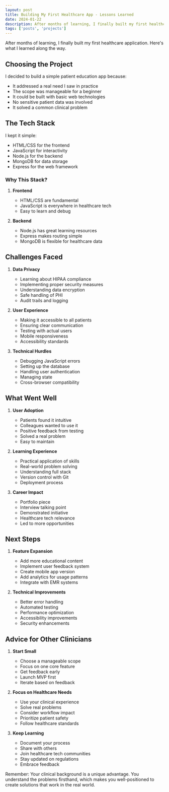 ```yaml
---
layout: post
title: Building My First Healthcare App - Lessons Learned
date: 2024-01-22
description: After months of learning, I finally built my first healthcare application. Here's what I learned along the way.
tags: ['posts', 'projects']
---
```


After months of learning, I finally built my first healthcare application. Here's what I learned along the way.

## Choosing the Project

I decided to build a simple patient education app because:
- It addressed a real need I saw in practice
- The scope was manageable for a beginner
- It could be built with basic web technologies
- No sensitive patient data was involved
- It solved a common clinical problem

## The Tech Stack

I kept it simple:
- HTML/CSS for the frontend
- JavaScript for interactivity
- Node.js for the backend
- MongoDB for data storage
- Express for the web framework

### Why This Stack?

1. **Frontend**
   - HTML/CSS are fundamental
   - JavaScript is everywhere in healthcare tech
   - Easy to learn and debug

2. **Backend**
   - Node.js has great learning resources
   - Express makes routing simple
   - MongoDB is flexible for healthcare data

## Challenges Faced

1. **Data Privacy**
   - Learning about HIPAA compliance
   - Implementing proper security measures
   - Understanding data encryption
   - Safe handling of PHI
   - Audit trails and logging

2. **User Experience**
   - Making it accessible to all patients
   - Ensuring clear communication
   - Testing with actual users
   - Mobile responsiveness
   - Accessibility standards

3. **Technical Hurdles**
   - Debugging JavaScript errors
   - Setting up the database
   - Handling user authentication
   - Managing state
   - Cross-browser compatibility

## What Went Well

1. **User Adoption**
   - Patients found it intuitive
   - Colleagues wanted to use it
   - Positive feedback from testing
   - Solved a real problem
   - Easy to maintain

2. **Learning Experience**
   - Practical application of skills
   - Real-world problem solving
   - Understanding full stack
   - Version control with Git
   - Deployment process

3. **Career Impact**
   - Portfolio piece
   - Interview talking point
   - Demonstrated initiative
   - Healthcare tech relevance
   - Led to more opportunities

## Next Steps

1. **Feature Expansion**
   - Add more educational content
   - Implement user feedback system
   - Create mobile app version
   - Add analytics for usage patterns
   - Integrate with EMR systems

2. **Technical Improvements**
   - Better error handling
   - Automated testing
   - Performance optimization
   - Accessibility improvements
   - Security enhancements

## Advice for Other Clinicians

1. **Start Small**
   - Choose a manageable scope
   - Focus on one core feature
   - Get feedback early
   - Launch MVP first
   - Iterate based on feedback

2. **Focus on Healthcare Needs**
   - Use your clinical experience
   - Solve real problems
   - Consider workflow impact
   - Prioritize patient safety
   - Follow healthcare standards

3. **Keep Learning**
   - Document your process
   - Share with others
   - Join healthcare tech communities
   - Stay updated on regulations
   - Embrace feedback

Remember: Your clinical background is a unique advantage. You understand the problems firsthand, which makes you well-positioned to create solutions that work in the real world. 